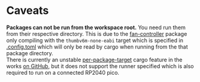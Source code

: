 # Caveats
**Packages can not be run from the workspace root.** You need run them from their respective directory.
This is due to the [fan-controller](fan-controller) package only compiling with the `thumbv6m-none-eabi` target which is
specified in [.config.toml](fan-controller/.cargo/config.toml) which will only be read by cargo when running from the
that package directory.  
There is currently an unstable [per-package-target](https://doc.rust-lang.org/cargo/reference/unstable.html#per-package-target) 
cargo feature in the works [on GitHub](https://github.com/rust-lang/cargo/issues/9406), but it does not support the
runner specified which is also required to run on a connected RP2040 pico.